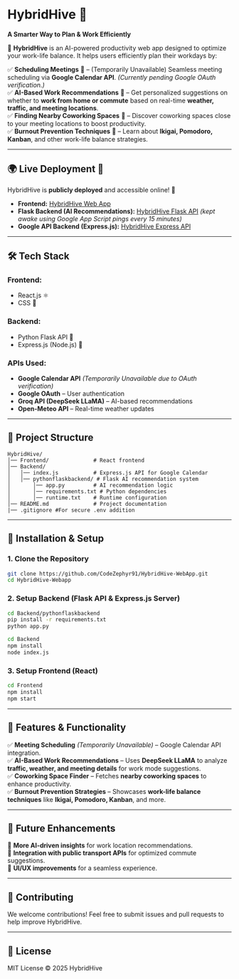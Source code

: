 # HybridHive 🐝  
**A Smarter Way to Plan & Work Efficiently**  

🚀 **HybridHive** is an AI-powered productivity web app designed to optimize your work-life balance. It helps users efficiently plan their workdays by:  

✅ **Scheduling Meetings** 📅 – (Temporarily Unavailable) Seamless meeting scheduling via **Google Calendar API**. *(Currently pending Google OAuth verification.)*  
✅ **AI-Based Work Recommendations** 🤖 – Get personalized suggestions on whether to **work from home or commute** based on real-time **weather, traffic, and meeting locations**.  
✅ **Finding Nearby Coworking Spaces** 🏢 – Discover coworking spaces close to your meeting locations to boost productivity.  
✅ **Burnout Prevention Techniques** 🌿 – Learn about **Ikigai, Pomodoro, Kanban**, and other work-life balance strategies.  

---

## 🌍 Live Deployment 🌟  
HybridHive is **publicly deployed** and accessible online! 🎉  

- **Frontend:** [HybridHive Web App](https://hybrid-hive-webapp-frontend.vercel.app/)  
- **Flask Backend (AI Recommendations):** [HybridHive Flask API](https://hybridhive-flask-backend-5.onrender.com) *(kept awake using Google App Script pings every 15 minutes)*  
- **Google API Backend (Express.js):** [HybridHive Express API](https://hybridhive-express-backend.onrender.com)  

---

## 🛠️ Tech Stack  
### **Frontend:**  
- React.js ⚛️  
- CSS 🎨  

### **Backend:**  
- Python Flask API 🐍  
- Express.js (Node.js) 🌿  

### **APIs Used:**  
- **Google Calendar API** *(Temporarily Unavailable due to OAuth verification)*  
- **Google OAuth** – User authentication  
- **Groq API (DeepSeek LLaMA)** – AI-based recommendations  
- **Open-Meteo API** – Real-time weather updates  

---

## 📂 Project Structure  
```
HybridHive/
│── Frontend/              # React frontend
│── Backend/
│   │── index.js           # Express.js API for Google Calendar
│   │── pythonflaskbackend/ # Flask AI recommendation system
│       │── app.py         # AI recommendation logic
│       │── requirements.txt # Python dependencies
│       │── runtime.txt    # Runtime configuration
│── README.md              # Project documentation
|── .gitignore #For secure .env addition
```

---

## 🚀 Installation & Setup  

### **1. Clone the Repository**  
```bash
git clone https://github.com/CodeZephyr91/HybridHive-WebApp.git
cd HybridHive-Webapp
```

### **2. Setup Backend (Flask API & Express.js Server)**  
```bash
cd Backend/pythonflaskbackend
pip install -r requirements.txt
python app.py
```
```bash
cd Backend
npm install
node index.js
```

### **3. Setup Frontend (React)**  
```bash
cd Frontend
npm install
npm start
```

---

## 🎯 Features & Functionality  
✅ **Meeting Scheduling** *(Temporarily Unavailable)* – Google Calendar API integration.  
✅ **AI-Based Work Recommendations** – Uses **DeepSeek LLaMA** to analyze **traffic, weather, and meeting details** for work mode suggestions.  
✅ **Coworking Space Finder** – Fetches **nearby coworking spaces** to enhance productivity.  
✅ **Burnout Prevention Strategies** – Showcases **work-life balance techniques** like **Ikigai, Pomodoro, Kanban**, and more.  

---

## 🔮 Future Enhancements  
🔹 **More AI-driven insights** for work location recommendations.  
🔹 **Integration with public transport APIs** for optimized commute suggestions.  
🔹 **UI/UX improvements** for a seamless experience.  

---

## 🤝 Contributing  
We welcome contributions! Feel free to submit issues and pull requests to help improve HybridHive.  

---

## 🐝 License  
MIT License © 2025 HybridHive  
